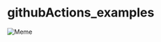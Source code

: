 # githubActions_examples
![Meme](https://api.memegen.link/images/ams/No_me_lo_creo/Ha_funcionado.png)